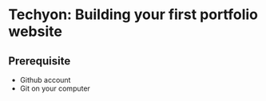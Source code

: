 # Techyon: Building your first portfolio website

## Prerequisite

- Github account
- Git on your computer
